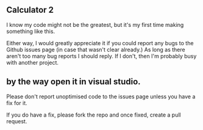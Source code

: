 Calculator 2
---
I know my code might not be the greatest, but it's my first time making something like this.


Either way, I would greatly appreciate it if you could report any bugs to the Github issues page (in case that wasn't clear already.) As long as there aren't too many bug reports I should reply. If I don't, then I'm probably busy with another project.

by the way open it in visual studio.
---

Please don't report unoptimised code to the issues page unless you have a fix for it.

If you do have a fix, please fork the repo and once fixed, create a pull request.
